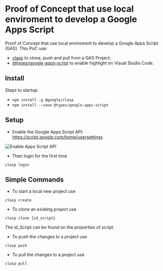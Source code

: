 # Proof of Concept that use local enviroment to develop a Google Apps Script

Proof of Concept that use local enviroment to develop a Google Apps Script (GAS). This PoC use:

- [clasp](https://github.com/google/clasp) to clone, push and pull from a GAS Project;
- [@types/google-apps-script](https://www.npmjs.com/package/@types/google-apps-script) to enable highlight on Visual Studio Code.

## Install

Steps to startup:

- `npm install -g @google/clasp`
- `npm install --save @types/google-apps-script`

## Setup

- Enable the Google Apps Script API: https://script.google.com/home/usersettings

![Enable Apps Script API](https://user-images.githubusercontent.com/744973/54870967-a9135780-4d6a-11e9-991c-9f57a508bdf0.gif)

- Then login for the first time 

`clasp login`

## Simple Commands

* To start a local new project use 

`clasp create`

* To clone an existing project use

`clasp clone {id_script}`

The id_Script can be found on the properties of script.

* To push the changes to a project use

`clasp push`

* To pull the changes to a project use

`clasp pull`

